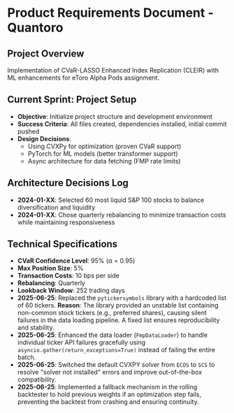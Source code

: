 # Product Requirements Document - Quantoro

## Project Overview
Implementation of CVaR-LASSO Enhanced Index Replication (CLEIR) with ML enhancements for eToro Alpha Pods assignment.

## Current Sprint: Project Setup
- **Objective**: Initialize project structure and development environment
- **Success Criteria**: All files created, dependencies installed, initial commit pushed
- **Design Decisions**: 
  - Using CVXPy for optimization (proven CVaR support)
  - PyTorch for ML models (better transformer support)
  - Async architecture for data fetching (FMP rate limits)

## Architecture Decisions Log
- **2024-01-XX**: Selected 60 most liquid S&P 100 stocks to balance diversification and liquidity
- **2024-01-XX**: Chose quarterly rebalancing to minimize transaction costs while maintaining responsiveness

## Technical Specifications
- **CVaR Confidence Level**: 95% (α = 0.95)
- **Max Position Size**: 5%
- **Transaction Costs**: 10 bps per side
- **Rebalancing**: Quarterly
- **Lookback Window**: 252 trading days
- **2025-06-25**: Replaced the `pytickersymbols` library with a hardcoded list of 60 tickers. **Reason**: The library provided an unstable list containing non-common stock tickers (e.g., preferred shares), causing silent failures in the data loading pipeline. A fixed list ensures reproducibility and stability.
- **2025-06-25**: Enhanced the data loader (`FmpDataLoader`) to handle individual ticker API failures gracefully using `asyncio.gather(return_exceptions=True)` instead of failing the entire batch.
- **2025-06-25**: Switched the default CVXPY solver from `ECOS` to `SCS` to resolve "solver not installed" errors and improve out-of-the-box compatibility.
- **2025-06-25**: Implemented a fallback mechanism in the rolling backtester to hold previous weights if an optimization step fails, preventing the backtest from crashing and ensuring continuity.
